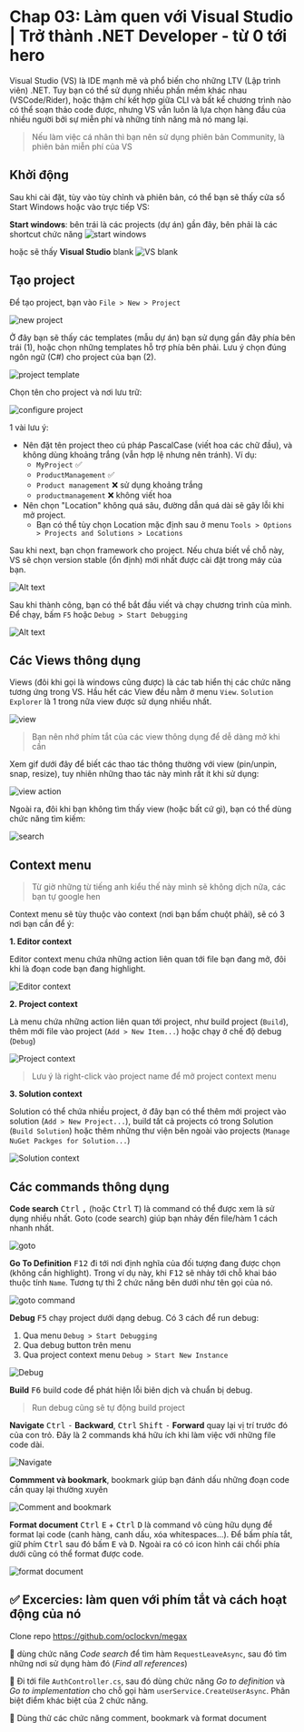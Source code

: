 # Chap 03: Làm quen với Visual Studio | Trở thành .NET Developer - từ 0 tới hero

Visual Studio (VS) là IDE mạnh mẽ và phổ biến cho những LTV (Lập trình viên) .NET. Tuy bạn có thể sử dụng nhiều phần mềm khác nhau (VSCode/Rider), hoặc thậm chí kết hợp giữa CLI và bất kể chương trình nào có thể soạn thảo code được, nhưng VS vẫn luôn là lựa chọn hàng đầu của nhiều người bởi sự miễn phí và những tính năng mà nó mang lại.

> Nếu làm việc cá nhân thì bạn nên sử dụng phiên bản Community, là phiên bản miễn phí của VS

## Khởi động

Sau khi cài đặt, tùy vào tùy chỉnh và phiên bản, có thể bạn sẽ thấy cửa sổ Start Windows hoặc vào trực tiếp VS:

**Start windows**: bên trái là các projects (dự án) gần đây, bên phải là các shortcut chức năng
![start windows](img/03/03-vs-start-windows.png)

hoặc sẽ thấy **Visual Studio** blank
![VS blank](img/03/03-vs-blank.png)

## Tạo project

Để tạo project, bạn vào `File > New > Project`

![new project](img/03/03-new-project.png)

Ở đây bạn sẽ thấy các templates (mẫu dự án) bạn sử dụng gần đây phía bên trái (1), hoặc chọn những templates hỗ trợ phía bên phải. Lưu ý chọn đúng ngôn ngữ (C#) cho project của bạn (2).

![project template](img/03/03-project-template.png)

Chọn tên cho project và nơi lưu trữ:

![configure project](img/03/03-configure-project.png)

1 vài lưu ý:
- Nên đặt tên project theo cú pháp PascalCase (viết hoa các chữ đầu), và không dùng khoảng trắng (vẫn hợp lệ nhưng nên tránh). Ví dụ:
  - `MyProject` :white_check_mark:
  - `ProductManagement` :white_check_mark:
  - `Product management` :x: sử dụng khoảng trắng
  - `productmanagement` :x: không viết hoa
- Nên chọn "Location" không quá sâu, đường dẫn quá dài sẽ gây lỗi khi mở project.
  - Bạn có thể tùy chọn Location mặc định sau ở menu `Tools > Options > Projects and Solutions > Locations`

Sau khi next, bạn chọn framework cho project. Nếu chưa biết về chỗ này, VS sẽ chọn version stable (ổn định) mới nhất được cài đặt trong máy của bạn.

![Alt text](img/03/03-select-framework.png)

Sau khi thành công, bạn có thể bắt đầu viết và chạy chương trình của mình. Để chạy, bấm `F5` hoặc `Debug > Start Debugging`

![Alt text](img/03/03-start-debugging.png)

## Các Views thông dụng

Views (đôi khi gọi là windows cũng được) là các tab hiển thị các chức năng tương ứng trong VS. Hầu hết các View đều nằm ở menu `View`. `Solution Explorer` là 1 trong nữa view được sử dụng nhiều nhất.

![view](img/03/03-window-views.png)

> Bạn nên nhớ phím tắt của các view thông dụng để dễ dàng mở khi cần

Xem gif dưới đây để biết các thao tác thông thường với view (pin/unpin, snap, resize), tuy nhiên những thao tác này mình rất ít khi sử dụng:

![view action](img/03/03-vs-view-action.gif)

Ngoài ra, đôi khi bạn không tìm thấy view (hoặc bất cứ gì), bạn có thể dùng chức năng tìm kiếm:

![search](img/03/03-vs-search.png)

## Context menu

> Từ giờ những từ tiếng anh kiểu thế này mình sẽ không dịch nữa, các bạn tự google hen

Context menu sẽ tùy thuộc vào context (nơi bạn bấm chuột phải), sẽ có 3 nơi bạn cần để ý:

**1. Editor context**

Editor context menu chứa những action liên quan tới file bạn đang mở, đôi khi là đoạn code bạn đang highlight.

![Editor context](img/03/03-editor-context.png)

**2. Project context**

Là menu chứa những action liên quan tới project, như build project (`Build`), thêm mới file vào project (`Add > New Item...`) hoặc chạy ở chế độ debug (`Debug`)

![Project context](img/03/03-project-context.png)

> Lưu ý là right-click vào project name để mở project context menu

**3. Solution context**

Solution có thể chứa nhiều project, ở đây bạn có thể thêm mới project vào solution (`Add > New Project...`), build tất cả projects có trong Solution (`Build Solution`) hoặc thêm những thư viện bên ngoài vào projects (`Manage NuGet Packges for Solution...`)

![Solution context](img/03/03-solution-context.png)

## Các commands thông dụng

**Code search** <kbd>Ctrl</kbd> <kbd>,</kbd> (hoặc <kbd>Ctrl</kbd> <kbd>T</kbd>) là command có thể được xem là sử dụng nhiều nhất. Goto (code search) giúp bạn nhảy đến file/hàm 1 cách nhanh nhất.

![goto](img/03/03-goto.png)

**Go To Definition** <kbd>F12</kbd> đi tới nơi định nghĩa của đối tượng đang được chọn (không cần highlight). Trong ví dụ này, khi <kbd>F12</kbd> sẽ nhảy tới chỗ khai báo thuộc tính `Name`. Tương tự thì 2 chức năng bên dưới như tên gọi của nó.

![goto command](img/03/03-goto-command.png)

**Debug** <kbd>F5</kbd> chạy project dưới dạng debug. Có 3 cách để run debug:

1. Qua menu `Debug > Start Debugging`
2. Qua debug button trên menu
3. Qua project context menu `Debug > Start New Instance`

![Debug](img/03/03-debug.png)

**Build** <kbd>F6</kbd> build code để phát hiện lỗi biên dịch và chuẩn bị debug.

> Run debug cũng sẽ tự động build project

**Navigate** <kbd>Ctrl</kbd> <kbd>-</kbd> **Backward**, <kbd>Ctrl</kbd> <kbd>Shift</kbd> <kbd>-</kbd> **Forward** quay lại vị trí trước đó của con trỏ. Đây là 2 commands khá hữu ích khi làm việc với những file code dài.

![Navigate](img/03/03-navigate-code.png)

**Commment và bookmark**, bookmark giúp bạn đánh dấu những đoạn code cần quay lại thường xuyên

![Comment and bookmark](img/03/03-comment-and-bookmark.png)

**Format document** <kbd>Ctrl</kbd> <kbd>E</kbd> + <kbd>Ctrl</kbd> <kbd>D</kbd> là command vô cùng hữu dụng để format lại code (canh hàng, canh dấu, xóa whitespaces...). Để bấm phía tắt, giữ phím <kbd>Ctrl</kbd> sau đó bấm <kbd>E</kbd> và <kbd>D</kbd>. Ngoài ra có có icon hình cái chổi phía dưới cũng có thể format được code.

![format document](img/03/03-format-document.png)

## :white_check_mark: Excercies: làm quen với phím tắt và cách hoạt động của nó

Clone repo https://github.com/oclockvn/megax

:black_square_button: dùng chức năng *Code search* để tìm hàm `RequestLeaveAsync`, sau đó tìm những nơi sử dụng hàm đó (*Find all references*)

:black_square_button: Đi tới file `AuthController.cs`, sau đó dùng chức năng *Go to definition* và *Go to implementation* cho chỗ gọi hàm `userService.CreateUserAsync`. Phân biệt điểm khác biệt của 2 chức năng.

:black_square_button: Dùng thử các chức năng comment, bookmark và format document
